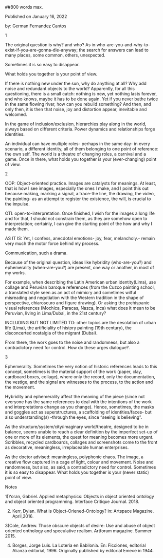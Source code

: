  ##800 words max.

 Published on January 16, 2022


by: German Fernandez Cantos


1

The original question is why? and who? As in who-are-you-and-why-to-exist-if-you-are-gonna-die-anyway; the search for answers can lead to many places, some common, others, unexpected.

Sometimes it is so easy to disappear.

What holds you together is your point of view.

If there is nothing new under the sun, why do anything at all? Why add noise and redundant objects to the world? Apparently, for all this questioning, there is a small catch: nothing is new, yet nothing lasts forever, and who knows, maybe it has to be done again. Yet if you never bathe twice in the same flowing river, how can you rebuild something? And then, and only then, it is then that noise, joy and distortion appear, inevitable and welcomed.

In the game of inclusion/exclusion, hierarchies play along in the world, always based on different criteria. Power dynamics and relationships forge identities.

An individual can have multiple roles- perhaps in the same day- in every scenario, a different identity, all of them belonging to one point of reference: the own self. The world is a theatre of changing roles, a carnival and a game. Once in there, what holds you together is your (ever-changing) point of view.

2

OOP: Object-oriented practice. Images are catalysts for meanings. At least, that is how I see images, especially the ones I make, and I point this out because making, marking a signal, a trace-the line, the drawing, the video, the painting- as an attempt to register the existence, the will, is crucial to the impulse.

OTI: open-to-interpretation. Once finished, I wish for the images a long life and for that, I should not constrain them, as they are somehow open to interpretation; certainly, I can give the starting point of the how and why I made them.

AS IT IS: Yet, I confess, anecdotal emotions- joy, fear, melancholy.- remain very much the motor force behind my process.

Communication, such a drama.

Because of the original question, ideas like hybridity (who-are-you?) and ephemerality (when-are-you?) are present, one way or another, in most of my works.

For example, when describing the Latin American urban identity(Lima), use collage and Peruvian baroque references (from the Cuzco painting school, a translated style seen as an act of mimicry and sometimes wilful misreading and negotiation with the Western tradition in the shape of perspective, chiaroscuro and figure drawing). Or asking the prehispanic visual references (Mochica, Paracas, Nazca, Inca) what does it mean to be Peruvian, living in Lima/Dubai, in the 21st century?

INCLUDING BUT NOT LIMITED TO: other topics are the desolation of urban life (Lima), the artificiality of history painting (19th century), the disconcerted nostalgia of the migrant (Dubai).

From there, the work goes to the noise and randomness, but also a contradictory need for control. How do these urges dialogue?.

3

Ephemerality. Sometimes the very notion of historic references leads to this concept, sometimes is the material support of the work (paper, clay, cardboard boxes, collage), where only the record, only the documentation, the vestige, and the signal are witnesses to the process, to the action and the movement.

Hybridity and ephemerality affect the meaning of the piece (since not everyone has the same references to deal with the intentions of the work and interpretations change as you change). Hence, sometimes, the masks and goggles act as superstructures, a scaffolding of identities/faces- but also understanding(s) -through the eyes, since “seeing is believing”.

As the structure/system/city/imaginary world/theatre, designed to be in balance, seems unable to reach a clear definition by the imperfect set-up of one or more of its elements, the quest for meaning becomes more urgent. Scribbles, recycled cardboards, collages and screenshots come to the front as decorative, meaningless, irreplaceable human enterprises.

As the doctor advised: meaningless, polyphonic chaos. The image, a creative flow captured in a cage of light, colour and movement. Noise and randomness, but also, as said, a contradictory need for control. Sometimes it is so easy to disappear. What holds you together is your (never static) point of view.

Notes

1)Yoran, Gabriel. Applied metaphysics: Objects in object oriented ontology and object oriented programming. Interface Critique Journal. 2018.

2) Kerr, Dylan. What is Object-Oriened-Ontology? in: Artspace Magazine. April,2016.

3)Cole, Andrew. Those obscure objects of desire: Use and abuse of object oriented onthology and speculative realism. Artforum magazine. Summer 2015.

4) Borges, Jorge Luis. La Loteria en Babilonia. En: Ficciones, editorial Alianza editorial, 1996. Originally published by editorial Emece in 1944.
